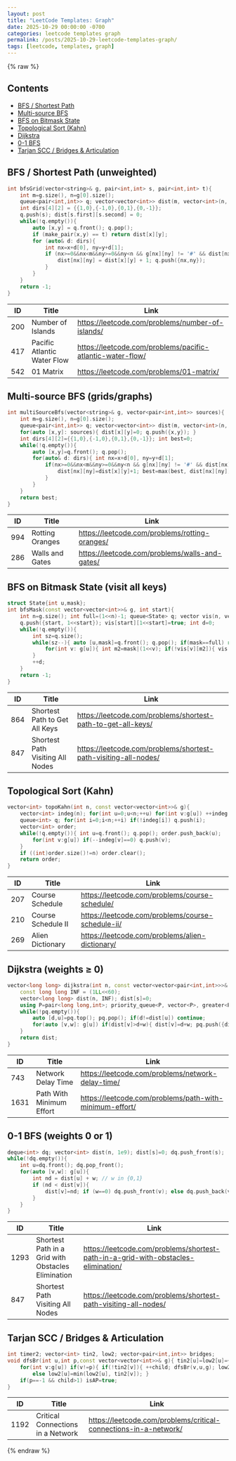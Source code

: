 ```yaml
---
layout: post
title: "LeetCode Templates: Graph"
date: 2025-10-29 00:00:00 -0700
categories: leetcode templates graph
permalink: /posts/2025-10-29-leetcode-templates-graph/
tags: [leetcode, templates, graph]
---
```


{% raw %}
## Contents

- [BFS / Shortest Path](#bfs--shortest-path-unweighted)
- [Multi-source BFS](#multi-source-bfs-gridsgraphs)
- [BFS on Bitmask State](#bfs-on-bitmask-state-visit-all-keys)
- [Topological Sort (Kahn)](#topological-sort-kahn)
- [Dijkstra](#dijkstra-weights--0)
- [0-1 BFS](#0-1-bfs-weights-0-or-1)
- [Tarjan SCC / Bridges & Articulation](#tarjan-scc--bridges--articulation)

## BFS / Shortest Path (unweighted)

```cpp
int bfsGrid(vector<string>& g, pair<int,int> s, pair<int,int> t){
    int m=g.size(), n=g[0].size();
    queue<pair<int,int>> q; vector<vector<int>> dist(m, vector<int>(n, -1));
    int dirs[4][2] = {{1,0},{-1,0},{0,1},{0,-1}};
    q.push(s); dist[s.first][s.second] = 0;
    while(!q.empty()){
        auto [x,y] = q.front(); q.pop();
        if (make_pair(x,y) == t) return dist[x][y];
        for (auto& d: dirs){
            int nx=x+d[0], ny=y+d[1];
            if (nx>=0&&nx<m&&ny>=0&&ny<n && g[nx][ny] != '#' && dist[nx][ny]==-1){
                dist[nx][ny] = dist[x][y] + 1; q.push({nx,ny});
            }
        }
    }
    return -1;
}
```

| ID | Title | Link |
|---|---|---|
| 200 | Number of Islands | https://leetcode.com/problems/number-of-islands/ |
| 417 | Pacific Atlantic Water Flow | https://leetcode.com/problems/pacific-atlantic-water-flow/ |
| 542 | 01 Matrix | https://leetcode.com/problems/01-matrix/ |

## Multi-source BFS (grids/graphs)

```cpp
int multiSourceBfs(vector<string>& g, vector<pair<int,int>> sources){
    int m=g.size(), n=g[0].size();
    queue<pair<int,int>> q; vector<vector<int>> dist(m, vector<int>(n, -1));
    for(auto [x,y]: sources){ dist[x][y]=0; q.push({x,y}); }
    int dirs[4][2]={{1,0},{-1,0},{0,1},{0,-1}}; int best=0;
    while(!q.empty()){
        auto [x,y]=q.front(); q.pop();
        for(auto& d: dirs){ int nx=x+d[0], ny=y+d[1];
            if(nx>=0&&nx<m&&ny>=0&&ny<n && g[nx][ny] != '#' && dist[nx][ny]==-1){
                dist[nx][ny]=dist[x][y]+1; best=max(best, dist[nx][ny]); q.push({nx,ny});
            }
        }
    }
    return best;
}
```

| ID | Title | Link |
|---|---|---|
| 994 | Rotting Oranges | https://leetcode.com/problems/rotting-oranges/ |
| 286 | Walls and Gates | https://leetcode.com/problems/walls-and-gates/ |

## BFS on Bitmask State (visit all keys)

```cpp
struct State{int u,mask};
int bfsMask(const vector<vector<int>>& g, int start){
    int n=g.size(); int full=(1<<n)-1; queue<State> q; vector vis(n, vector<bool>(1<<n,false));
    q.push({start, 1<<start}); vis[start][1<<start]=true; int d=0;
    while(!q.empty()){
        int sz=q.size();
        while(sz--){ auto [u,mask]=q.front(); q.pop(); if(mask==full) return d;
            for(int v: g[u]){ int m2=mask|(1<<v); if(!vis[v][m2]){ vis[v][m2]=true; q.push({v,m2}); } }
        }
        ++d;
    }
    return -1;
}
```

| ID | Title | Link |
|---|---|---|
| 864 | Shortest Path to Get All Keys | https://leetcode.com/problems/shortest-path-to-get-all-keys/ |
| 847 | Shortest Path Visiting All Nodes | https://leetcode.com/problems/shortest-path-visiting-all-nodes/ |

## Topological Sort (Kahn)

```cpp
vector<int> topoKahn(int n, const vector<vector<int>>& g){
    vector<int> indeg(n); for(int u=0;u<n;++u) for(int v:g[u]) ++indeg[v];
    queue<int> q; for(int i=0;i<n;++i) if(!indeg[i]) q.push(i);
    vector<int> order;
    while(!q.empty()){ int u=q.front(); q.pop(); order.push_back(u);
        for(int v:g[u]) if(--indeg[v]==0) q.push(v);
    }
    if ((int)order.size()!=n) order.clear();
    return order;
}
```

| ID | Title | Link |
|---|---|---|
| 207 | Course Schedule | https://leetcode.com/problems/course-schedule/ |
| 210 | Course Schedule II | https://leetcode.com/problems/course-schedule-ii/ |
| 269 | Alien Dictionary | https://leetcode.com/problems/alien-dictionary/ |

## Dijkstra (weights ≥ 0)

```cpp
vector<long long> dijkstra(int n, const vector<vector<pair<int,int>>>& g, int s){
    const long long INF = (1LL<<60);
    vector<long long> dist(n, INF); dist[s]=0;
    using P=pair<long long,int>; priority_queue<P, vector<P>, greater<P>> pq; pq.push({0,s});
    while(!pq.empty()){
        auto [d,u]=pq.top(); pq.pop(); if(d!=dist[u]) continue;
        for(auto [v,w]: g[u]) if(dist[v]>d+w){ dist[v]=d+w; pq.push({dist[v],v}); }
    }
    return dist;
}
```

| ID | Title | Link |
|---|---|---|
| 743 | Network Delay Time | https://leetcode.com/problems/network-delay-time/ |
| 1631 | Path With Minimum Effort | https://leetcode.com/problems/path-with-minimum-effort/ |

## 0-1 BFS (weights 0 or 1)

```cpp
deque<int> dq; vector<int> dist(n, 1e9); dist[s]=0; dq.push_front(s);
while(!dq.empty()){
    int u=dq.front(); dq.pop_front();
    for(auto [v,w]: g[u]){
        int nd = dist[u] + w; // w in {0,1}
        if (nd < dist[v]){
            dist[v]=nd; if (w==0) dq.push_front(v); else dq.push_back(v);
        }
    }
}
```

| ID | Title | Link |
|---|---|---|
| 1293 | Shortest Path in a Grid with Obstacles Elimination | https://leetcode.com/problems/shortest-path-in-a-grid-with-obstacles-elimination/ |
| 847 | Shortest Path Visiting All Nodes | https://leetcode.com/problems/shortest-path-visiting-all-nodes/ |

## Tarjan SCC / Bridges & Articulation

```cpp
int timer2; vector<int> tin2, low2; vector<pair<int,int>> bridges;
void dfsBr(int u,int p,const vector<vector<int>>& g){ tin2[u]=low2[u]=++timer2; int child=0; bool isAP=false;
    for(int v:g[u]) if(v!=p){ if(!tin2[v]){ ++child; dfsBr(v,u,g); low2[u]=min(low2[u], low2[v]); if(low2[v]>tin2[u]) bridges.push_back({u,v}); if(p!=-1 && low2[v]>=tin2[u]) isAP=true; }
        else low2[u]=min(low2[u], tin2[v]); }
    if(p==-1 && child>1) isAP=true;
}
```

| ID | Title | Link |
|---|---|---|
| 1192 | Critical Connections in a Network | https://leetcode.com/problems/critical-connections-in-a-network/ |
{% endraw %}
